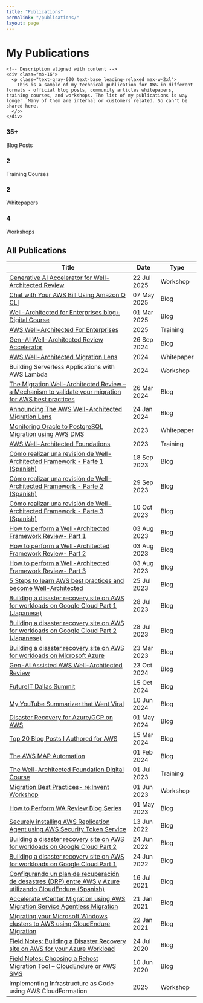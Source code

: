 ```yaml
---
title: "Publications"
permalink: "/publications/"
layout: page
---
```


<div class="publications-section bg-white min-h-screen pt-1 pb-4">

<!-- Publications Header Section -->
<div class="bg-white py-16 px-4" data-aos="fade-up">
  <div class="max-w-4xl mx-auto">
    <!-- Creative Header -->
    <div class="mb-16">
      <div class="relative">
        <h1 class="text-2xl md:text-3xl font-light text-black tracking-tight leading-tight">
          My <span class="px-3 py-1 bg-black text-white rounded-md relative">Publications
            <div class="absolute -bottom-2 left-0 right-0 h-0.5 bg-blue-600 rounded-full"></div>
          </span>
        </h1>
      </div>
    </div>
    
    <!-- Description aligned with content -->
    <div class="mb-16">
      <p class="text-gray-600 text-base leading-relaxed max-w-2xl">
        This is a sample of my technical publication for AWS in different formats - official blog posts, community articles whitepapers, training courses, and workshops. The list of my publications is way longer. Many of them are internal or customers related. So can't be shared here. 
      </p>
    </div>
  </div>
</div>

<!-- Stats Section -->
<div class="grid md:grid-cols-4 gap-6 mb-16" data-aos="fade-up" data-aos-delay="200">
  <div class="bg-white rounded-xl shadow-lg p-6 text-center border border-gray-100 hover:shadow-xl transition-all duration-300 hover:-translate-y-1">
    <div class="p-3 bg-blue-600 rounded-full w-fit mx-auto mb-4">
      <i data-lucide="edit-3" class="w-6 h-6 text-white"></i>
    </div>
    <h3 class="text-2xl font-bold text-black">35+</h3>
    <p class="text-gray-600 font-medium">Blog Posts</p>
  </div>
  <div class="bg-white rounded-xl shadow-lg p-6 text-center border border-gray-100 hover:shadow-xl transition-all duration-300 hover:-translate-y-1">
    <div class="p-3 bg-green-600 rounded-full w-fit mx-auto mb-4">
      <i data-lucide="play-circle" class="w-6 h-6 text-white"></i>
    </div>
    <h3 class="text-2xl font-bold text-black">2</h3>
    <p class="text-gray-600 font-medium">Training Courses</p>
  </div>
  <div class="bg-white rounded-xl shadow-lg p-6 text-center border border-gray-100 hover:shadow-xl transition-all duration-300 hover:-translate-y-1">
    <div class="p-3 bg-purple-600 rounded-full w-fit mx-auto mb-4">
      <i data-lucide="file-text" class="w-6 h-6 text-white"></i>
    </div>
    <h3 class="text-2xl font-bold text-black">2</h3>
    <p class="text-gray-600 font-medium">Whitepapers</p>
  </div>
  <div class="bg-white rounded-xl shadow-lg p-6 text-center border border-gray-100 hover:shadow-xl transition-all duration-300 hover:-translate-y-1">
    <div class="p-3 bg-orange-600 rounded-full w-fit mx-auto mb-4">
      <i data-lucide="wrench" class="w-6 h-6 text-white"></i>
    </div>
    <h3 class="text-2xl font-bold text-black">4</h3>
    <p class="text-gray-600 font-medium">Workshops</p>
  </div>
</div>

<!-- Publications Table -->
<div class="bg-white rounded-2xl shadow-lg border border-gray-200 overflow-hidden" data-aos="fade-up" data-aos-delay="400">
  <div class="bg-gray-50 border-b border-gray-200 px-8 py-4">
    <h2 class="text-xl font-semibold text-black flex items-center">
      <i data-lucide="file-text" class="w-5 h-5 mr-3 text-black"></i>
      All Publications
    </h2>
  </div>
  
  <div class="overflow-x-auto">
    <table class="w-full">
      <thead class="bg-gray-50 border-b border-gray-200">
        <tr>
          <th class="px-8 py-4 text-left font-bold text-black text-lg">Title</th>
          <th class="px-6 py-4 text-left font-bold text-black text-lg">Date</th>
          <th class="px-6 py-4 text-left font-bold text-black text-lg">Type</th>
        </tr>
      </thead>
      <tbody class="divide-y divide-gray-100">
        <tr class="hover:bg-gray-50 transition-all duration-300 hover:shadow-sm">
          <td class="px-8 py-7">
            <a href="https://catalog.us-east-1.prod.workshops.aws/workshops/827bfeea-d375-4215-911d-62bf2c7d8cea/en-US" class="text-black hover:text-gray-600 font-medium text-lg leading-relaxed transition-colors hover:underline">
              Generative AI Accelerator for Well-Architected Review
            </a>
          </td>
          <td class="px-6 py-7 text-gray-600 font-medium">22 Jul 2025</td>
          <td class="px-6 py-7">
            <span class="inline-flex items-center px-3 py-1 rounded-full text-sm font-medium bg-orange-100 text-orange-800">
              <i data-lucide="wrench" class="w-3 h-3 mr-1 text-orange-600"></i>Workshop
            </span>
          </td>
        </tr>
        <tr class="hover:bg-gray-50 transition-all duration-300 hover:shadow-sm">
          <td class="px-8 py-7">
            <a href="https://ekhiyami.github.io/chat-with-aws/" class="text-black hover:text-gray-600 font-medium text-lg leading-relaxed transition-colors hover:underline">
              Chat with Your AWS Bill Using Amazon Q CLI
            </a>
          </td>
          <td class="px-6 py-7 text-gray-600 font-medium">07 May 2025</td>
          <td class="px-6 py-7">
            <span class="inline-flex items-center px-3 py-1 rounded-full text-sm font-medium bg-blue-100 text-blue-800">
              <i data-lucide="edit-3" class="w-3 h-3 mr-1 text-blue-600"></i>Blog
            </span>
          </td>
        </tr>
        <tr class="hover:bg-gray-50 transition-all duration-300 hover:shadow-sm">
          <td class="px-8 py-7">
            <a href="https://aws.amazon.com/blogs/training-and-certification/well-architected-for-enterprises/" class="text-black hover:text-gray-600 font-medium text-lg leading-relaxed transition-colors hover:underline">
              Well-Architected for Enterprises blog+ Digital Course
            </a>
          </td>
          <td class="px-6 py-7 text-gray-600 font-medium">01 Mar 2025</td>
          <td class="px-6 py-7">
            <span class="inline-flex items-center px-3 py-1 rounded-full text-sm font-medium bg-blue-100 text-blue-800">
              <i data-lucide="edit-3" class="w-3 h-3 mr-1 text-blue-600"></i>Blog
            </span>
          </td>
        </tr>
        <tr class="hover:bg-gray-50 transition-all duration-300 hover:shadow-sm">
          <td class="px-8 py-7">
            <a href="https://explore.skillbuilder.aws/learn/courses/21868/aws-flash-well-architected-for-enterprises" class="text-black hover:text-gray-600 font-medium text-lg leading-relaxed transition-colors hover:underline">
              AWS Well-Architected For Enterprises
            </a>
          </td>
          <td class="px-6 py-7 text-gray-600 font-medium">2025</td>
          <td class="px-6 py-7">
            <span class="inline-flex items-center px-3 py-1 rounded-full text-sm font-medium bg-green-100 text-green-800">
              <i data-lucide="play-circle" class="w-3 h-3 mr-1 text-green-600"></i>Training
            </span>
          </td>
        </tr>
        <tr class="hover:bg-gray-50 transition-all duration-300 hover:shadow-sm">
          <td class="px-8 py-7">
            <a href="https://community.aws/content/2hYteYyGPff8nuzG3ye8HZQOtCf/how-i-cut-the-time-to-complete-a-well-architected-review-from-hours-to-minutes?lang=en" class="text-black hover:text-gray-600 font-medium text-lg leading-relaxed transition-colors hover:underline">
              Gen-AI Well-Architected Review Accelerator
            </a>
          </td>
          <td class="px-6 py-7 text-gray-600 font-medium">26 Sep 2024</td>
          <td class="px-6 py-7">
            <span class="inline-flex items-center px-3 py-1 rounded-full text-sm font-medium bg-blue-100 text-blue-800">
              <i data-lucide="edit-3" class="w-3 h-3 mr-1 text-blue-600"></i>Blog
            </span>
          </td>
        </tr>
        <tr class="hover:bg-gray-50 transition-all duration-300 hover:shadow-sm">
          <td class="px-8 py-7">
            <a href="https://docs.aws.amazon.com/wellarchitected/latest/migration-lens/migration-lens.html" class="text-black hover:text-gray-600 font-medium text-lg leading-relaxed transition-colors hover:underline">
              AWS Well-Architected Migration Lens
            </a>
          </td>
          <td class="px-6 py-7 text-gray-600 font-medium">2024</td>
          <td class="px-6 py-7">
            <span class="inline-flex items-center px-3 py-1 rounded-full text-sm font-medium bg-purple-100 text-purple-800">
              <i data-lucide="file-text" class="w-3 h-3 mr-1 text-purple-600"></i>Whitepaper
            </span>
          </td>
        </tr>
        <tr class="hover:bg-gray-50 transition-all duration-300 hover:shadow-sm">
          <td class="px-8 py-7">
            <span class="text-black font-medium text-lg leading-relaxed">
              Building Serverless Applications with AWS Lambda
            </span>
          </td>
          <td class="px-6 py-7 text-gray-600 font-medium">2024</td>
          <td class="px-6 py-7">
            <span class="inline-flex items-center px-3 py-1 rounded-full text-sm font-medium bg-orange-100 text-orange-800">
              <i data-lucide="wrench" class="w-3 h-3 mr-1 text-orange-600"></i>Workshop
            </span>
          </td>
        </tr>
        <tr class="hover:bg-gray-50 transition-all duration-300 hover:shadow-sm">
          <td class="px-8 py-7">
            <a href="https://aws.amazon.com/blogs/mt/the-migration-well-architected-review-a-mechanism-to-validate-your-migration-for-aws-best-practices/" class="text-black hover:text-gray-600 font-medium text-lg leading-relaxed transition-colors hover:underline">
              The Migration Well-Architected Review – a Mechanism to validate your migration for AWS best practices
            </a>
          </td>
          <td class="px-6 py-7 text-gray-600 font-medium">26 Mar 2024</td>
          <td class="px-6 py-7">
            <span class="inline-flex items-center px-3 py-1 rounded-full text-sm font-medium bg-blue-100 text-blue-800">
              <i data-lucide="edit-3" class="w-3 h-3 mr-1 text-blue-600"></i>Blog
            </span>
          </td>
        </tr>
        <tr class="hover:bg-gray-50 transition-all duration-300 hover:shadow-sm">
          <td class="px-8 py-7">
            <a href="https://aws.amazon.com/blogs/mt/announcing-aws-well-architected-migration-lens/" class="text-black hover:text-gray-600 font-medium text-lg leading-relaxed transition-colors hover:underline">
              Announcing The AWS Well-Architected Migration Lens
            </a>
          </td>
          <td class="px-6 py-7 text-gray-600 font-medium">24 Jan 2024</td>
          <td class="px-6 py-7">
            <span class="inline-flex items-center px-3 py-1 rounded-full text-sm font-medium bg-blue-100 text-blue-800">
              <i data-lucide="edit-3" class="w-3 h-3 mr-1 text-blue-600"></i>Blog
            </span>
          </td>
        </tr>
        <tr class="hover:bg-gray-50 transition-all duration-300 hover:shadow-sm">
          <td class="px-8 py-7">
            <a href="https://d1.awsstatic.com/whitepapers/oracle-postgres-cdc-monitoring-aws-dms.pdf" class="text-black hover:text-gray-600 font-medium text-lg leading-relaxed transition-colors hover:underline">
              Monitoring Oracle to PostgreSQL Migration using AWS DMS
            </a>
          </td>
          <td class="px-6 py-7 text-gray-600 font-medium">2023</td>
          <td class="px-6 py-7">
            <span class="inline-flex items-center px-3 py-1 rounded-full text-sm font-medium bg-purple-100 text-purple-800">
              <i data-lucide="file-text" class="w-3 h-3 mr-1 text-purple-600"></i>Whitepaper
            </span>
          </td>
        </tr>
        <tr class="hover:bg-gray-50 transition-all duration-300 hover:shadow-sm">
          <td class="px-8 py-7">
            <a href="https://explore.skillbuilder.aws/learn/courses/108/aws-well-architected-foundations" class="text-black hover:text-gray-600 font-medium text-lg leading-relaxed transition-colors hover:underline">
              AWS Well-Architected Foundations
            </a>
          </td>
          <td class="px-6 py-7 text-gray-600 font-medium">2023</td>
          <td class="px-6 py-7">
            <span class="inline-flex items-center px-3 py-1 rounded-full text-sm font-medium bg-green-100 text-green-800">
              <i data-lucide="play-circle" class="w-3 h-3 mr-1 text-green-600"></i>Training
            </span>
          </td>
        </tr>
        <tr class="hover:bg-gray-50 transition-all duration-300 hover:shadow-sm">
          <td class="px-8 py-7">
            <a href="https://aws.amazon.com/es/blogs/aws-spanish/como-realizar-una-revision-de-well-architected-framework-parte-1/" class="text-black hover:text-gray-600 font-medium text-lg leading-relaxed transition-colors hover:underline">
              Cómo realizar una revisión de Well-Architected Framework - Parte 1 (Spanish)
            </a>
          </td>
          <td class="px-6 py-7 text-gray-600 font-medium">18 Sep 2023</td>
          <td class="px-6 py-7">
            <span class="inline-flex items-center px-3 py-1 rounded-full text-sm font-medium bg-blue-100 text-blue-800">
              <i data-lucide="edit-3" class="w-3 h-3 mr-1 text-blue-600"></i>Blog
            </span>
          </td>
        </tr>
        <tr class="hover:bg-gray-50 transition-all duration-300 hover:shadow-sm">
          <td class="px-8 py-7">
            <a href="https://aws.amazon.com/es/blogs/aws-spanish/como-realizar-una-revision-de-well-architected-framework-parte-2/" class="text-black hover:text-gray-600 font-medium text-lg leading-relaxed transition-colors hover:underline">
              Cómo realizar una revisión de Well-Architected Framework - Parte 2 (Spanish)
            </a>
          </td>
          <td class="px-6 py-7 text-gray-600 font-medium">29 Sep 2023</td>
          <td class="px-6 py-7">
            <span class="inline-flex items-center px-3 py-1 rounded-full text-sm font-medium bg-blue-100 text-blue-800">
              <i data-lucide="edit-3" class="w-3 h-3 mr-1 text-blue-600"></i>Blog
            </span>
          </td>
        </tr>
        <tr class="hover:bg-gray-50 transition-all duration-300 hover:shadow-sm">
          <td class="px-8 py-7">
            <a href="https://aws.amazon.com/es/blogs/aws-spanish/como-realizar-una-revision-de-well-architected-framework-parte-3/" class="text-black hover:text-gray-600 font-medium text-lg leading-relaxed transition-colors hover:underline">
              Cómo realizar una revisión de Well-Architected Framework - Parte 3 (Spanish)
            </a>
          </td>
          <td class="px-6 py-7 text-gray-600 font-medium">10 Oct 2023</td>
          <td class="px-6 py-7">
            <span class="inline-flex items-center px-3 py-1 rounded-full text-sm font-medium bg-blue-100 text-blue-800">
              <i data-lucide="edit-3" class="w-3 h-3 mr-1 text-blue-600"></i>Blog
            </span>
          </td>
        </tr>
        <tr class="hover:bg-gray-50 transition-all duration-300 hover:shadow-sm">
          <td class="px-8 py-7">
            <a href="https://aws.amazon.com/blogs/mt/how-to-perform-a-well-architected-framework-review-part1/" class="text-black hover:text-gray-600 font-medium text-lg leading-relaxed transition-colors hover:underline">
              How to perform a Well-Architected Framework Review- Part 1
            </a>
          </td>
          <td class="px-6 py-7 text-gray-600 font-medium">03 Aug 2023</td>
          <td class="px-6 py-7">
            <span class="inline-flex items-center px-3 py-1 rounded-full text-sm font-medium bg-blue-100 text-blue-800">
              <i data-lucide="edit-3" class="w-3 h-3 mr-1 text-blue-600"></i>Blog
            </span>
          </td>
        </tr>
        <tr class="hover:bg-gray-50 transition-all duration-300 hover:shadow-sm">
          <td class="px-8 py-7">
            <a href="https://aws.amazon.com/blogs/mt/how-to-perform-a-well-architected-framework-review-part2" class="text-black hover:text-gray-600 font-medium text-lg leading-relaxed transition-colors hover:underline">
              How to perform a Well-Architected Framework Review- Part 2
            </a>
          </td>
          <td class="px-6 py-7 text-gray-600 font-medium">03 Aug 2023</td>
          <td class="px-6 py-7">
            <span class="inline-flex items-center px-3 py-1 rounded-full text-sm font-medium bg-blue-100 text-blue-800">
              <i data-lucide="edit-3" class="w-3 h-3 mr-1 text-blue-600"></i>Blog
            </span>
          </td>
        </tr>
        <tr class="hover:bg-gray-50 transition-all duration-300 hover:shadow-sm">
          <td class="px-8 py-7">
            <a href="https://aws.amazon.com/blogs/mt/how-to-perform-a-well-architected-framework-review-part3/" class="text-black hover:text-gray-600 font-medium text-lg leading-relaxed transition-colors hover:underline">
              How to perform a Well-Architected Framework Review- Part 3
            </a>
          </td>
          <td class="px-6 py-7 text-gray-600 font-medium">03 Aug 2023</td>
          <td class="px-6 py-7">
            <span class="inline-flex items-center px-3 py-1 rounded-full text-sm font-medium bg-blue-100 text-blue-800">
              <i data-lucide="edit-3" class="w-3 h-3 mr-1 text-blue-600"></i>Blog
            </span>
          </td>
        </tr>
        <tr class="hover:bg-gray-50 transition-all duration-300 hover:shadow-sm">
          <td class="px-8 py-7">
            <a href="https://aws.amazon.com/blogs/training-and-certification/5-steps-to-learn-aws-best-practices-and-become-well-architected/" class="text-black hover:text-gray-600 font-medium text-lg leading-relaxed transition-colors hover:underline">
              5 Steps to learn AWS best practices and become Well-Architected
            </a>
          </td>
          <td class="px-6 py-7 text-gray-600 font-medium">25 Jul 2023</td>
          <td class="px-6 py-7">
            <span class="inline-flex items-center px-3 py-1 rounded-full text-sm font-medium bg-blue-100 text-blue-800">
              <i data-lucide="edit-3" class="w-3 h-3 mr-1 text-blue-600"></i>Blog
            </span>
          </td>
        </tr>
        <tr class="hover:bg-gray-50 transition-all duration-300 hover:shadow-sm">
          <td class="px-8 py-7">
            <a href="https://aws.amazon.com/jp/blogs/news/building-a-disaster-recovery-site-on-aws-for-workloads-on-google-cloud-part-1/" class="text-black hover:text-gray-600 font-medium text-lg leading-relaxed transition-colors hover:underline">
              Building a disaster recovery site on AWS for workloads on Google Cloud Part 1 (Japanese)
            </a>
          </td>
          <td class="px-6 py-7 text-gray-600 font-medium">28 Jul 2023</td>
          <td class="px-6 py-7">
            <span class="inline-flex items-center px-3 py-1 rounded-full text-sm font-medium bg-blue-100 text-blue-800">
              <i data-lucide="edit-3" class="w-3 h-3 mr-1 text-blue-600"></i>Blog
            </span>
          </td>
        </tr>
        <tr class="hover:bg-gray-50 transition-all duration-300 hover:shadow-sm">
          <td class="px-8 py-7">
            <a href="https://aws.amazon.com/jp/blogs/news/building-a-disaster-recovery-site-on-aws-for-workloads-on-google-cloud-part-2/" class="text-black hover:text-gray-600 font-medium text-lg leading-relaxed transition-colors hover:underline">
              Building a disaster recovery site on AWS for workloads on Google Cloud Part 2 (Japanese)
            </a>
          </td>
          <td class="px-6 py-7 text-gray-600 font-medium">28 Jul 2023</td>
          <td class="px-6 py-7">
            <span class="inline-flex items-center px-3 py-1 rounded-full text-sm font-medium bg-blue-100 text-blue-800">
              <i data-lucide="edit-3" class="w-3 h-3 mr-1 text-blue-600"></i>Blog
            </span>
          </td>
        </tr>
        <tr class="hover:bg-gray-50 transition-all duration-300 hover:shadow-sm">
          <td class="px-8 py-7">
            <a href="https://aws.amazon.com/blogs/storage/building-a-disaster-recovery-site-on-aws-for-workloads-on-microsoft-azure/" class="text-black hover:text-gray-600 font-medium text-lg leading-relaxed transition-colors hover:underline">
              Building a disaster recovery site on AWS for workloads on Microsoft Azure
            </a>
          </td>
          <td class="px-6 py-7 text-gray-600 font-medium">23 Mar 2023</td>
          <td class="px-6 py-7">
            <span class="inline-flex items-center px-3 py-1 rounded-full text-sm font-medium bg-blue-100 text-blue-800">
              <i data-lucide="edit-3" class="w-3 h-3 mr-1 text-blue-600"></i>Blog
            </span>
          </td>
        </tr>
        <tr class="hover:bg-gray-50 transition-all duration-300 hover:shadow-sm">
          <td class="px-8 py-7">
            <a href="/wa-gen-ai/" class="text-black hover:text-gray-600 font-medium text-lg leading-relaxed transition-colors hover:underline">
              Gen-AI Assisted AWS Well-Architected Review
            </a>
          </td>
          <td class="px-6 py-7 text-gray-600 font-medium">23 Oct 2024</td>
          <td class="px-6 py-7">
            <span class="inline-flex items-center px-3 py-1 rounded-full text-sm font-medium bg-blue-100 text-blue-800">
              <i data-lucide="edit-3" class="w-3 h-3 mr-1 text-blue-600"></i>Blog
            </span>
          </td>
        </tr>
        <tr class="hover:bg-gray-50 transition-all duration-300 hover:shadow-sm">
          <td class="px-8 py-7">
            <a href="/idc-dallas/" class="text-black hover:text-gray-600 font-medium text-lg leading-relaxed transition-colors hover:underline">
              FutureIT Dallas Summit
            </a>
          </td>
          <td class="px-6 py-7 text-gray-600 font-medium">15 Oct 2024</td>
          <td class="px-6 py-7">
            <span class="inline-flex items-center px-3 py-1 rounded-full text-sm font-medium bg-blue-100 text-blue-800">
              <i data-lucide="edit-3" class="w-3 h-3 mr-1 text-blue-600"></i>Blog
            </span>
          </td>
        </tr>
        <tr class="hover:bg-gray-50 transition-all duration-300 hover:shadow-sm">
          <td class="px-8 py-7">
            <a href="/video-chat/" class="text-black hover:text-gray-600 font-medium text-lg leading-relaxed transition-colors hover:underline">
              My YouTube Summarizer that Went Viral
            </a>
          </td>
          <td class="px-6 py-7 text-gray-600 font-medium">10 Jun 2024</td>
          <td class="px-6 py-7">
            <span class="inline-flex items-center px-3 py-1 rounded-full text-sm font-medium bg-blue-100 text-blue-800">
              <i data-lucide="edit-3" class="w-3 h-3 mr-1 text-blue-600"></i>Blog
            </span>
          </td>
        </tr>
        <tr class="hover:bg-gray-50 transition-all duration-300 hover:shadow-sm">
          <td class="px-8 py-7">
            <a href="/dr/" class="text-black hover:text-gray-600 font-medium text-lg leading-relaxed transition-colors hover:underline">
              Disaster Recovery for Azure/GCP on AWS
            </a>
          </td>
          <td class="px-6 py-7 text-gray-600 font-medium">01 May 2024</td>
          <td class="px-6 py-7">
            <span class="inline-flex items-center px-3 py-1 rounded-full text-sm font-medium bg-blue-100 text-blue-800">
              <i data-lucide="edit-3" class="w-3 h-3 mr-1 text-blue-600"></i>Blog
            </span>
          </td>
        </tr>
        <tr class="hover:bg-gray-50 transition-all duration-300 hover:shadow-sm">
          <td class="px-8 py-7">
            <a href="/blogs/" class="text-black hover:text-gray-600 font-medium text-lg leading-relaxed transition-colors hover:underline">
              Top 20 Blog Posts I Authored for AWS
            </a>
          </td>
          <td class="px-6 py-7 text-gray-600 font-medium">15 Mar 2024</td>
          <td class="px-6 py-7">
            <span class="inline-flex items-center px-3 py-1 rounded-full text-sm font-medium bg-blue-100 text-blue-800">
              <i data-lucide="edit-3" class="w-3 h-3 mr-1 text-blue-600"></i>Blog
            </span>
          </td>
        </tr>
        <tr class="hover:bg-gray-50 transition-all duration-300 hover:shadow-sm">
          <td class="px-8 py-7">
            <a href="/map/" class="text-black hover:text-gray-600 font-medium text-lg leading-relaxed transition-colors hover:underline">
              The AWS MAP Automation
            </a>
          </td>
          <td class="px-6 py-7 text-gray-600 font-medium">01 Feb 2024</td>
          <td class="px-6 py-7">
            <span class="inline-flex items-center px-3 py-1 rounded-full text-sm font-medium bg-blue-100 text-blue-800">
              <i data-lucide="edit-3" class="w-3 h-3 mr-1 text-blue-600"></i>Blog
            </span>
          </td>
        </tr>
        <tr class="hover:bg-gray-50 transition-all duration-300 hover:shadow-sm">
          <td class="px-8 py-7">
            <a href="/wa-course/" class="text-black hover:text-gray-600 font-medium text-lg leading-relaxed transition-colors hover:underline">
              The Well-Architected Foundation Digital Course
            </a>
          </td>
          <td class="px-6 py-7 text-gray-600 font-medium">01 Jul 2023</td>
          <td class="px-6 py-7">
            <span class="inline-flex items-center px-3 py-1 rounded-full text-sm font-medium bg-green-100 text-green-800">
              <i data-lucide="play-circle" class="w-3 h-3 mr-1 text-green-600"></i>Training
            </span>
          </td>
        </tr>
        <tr class="hover:bg-gray-50 transition-all duration-300 hover:shadow-sm">
          <td class="px-8 py-7">
            <a href="/migration-workshop/" class="text-black hover:text-gray-600 font-medium text-lg leading-relaxed transition-colors hover:underline">
              Migration Best Practices- re:Invent Workshop
            </a>
          </td>
          <td class="px-6 py-7 text-gray-600 font-medium">01 Jun 2023</td>
          <td class="px-6 py-7">
            <span class="inline-flex items-center px-3 py-1 rounded-full text-sm font-medium bg-orange-100 text-orange-800">
              <i data-lucide="wrench" class="w-3 h-3 mr-1 text-orange-600"></i>Workshop
            </span>
          </td>
        </tr>
        <tr class="hover:bg-gray-50 transition-all duration-300 hover:shadow-sm">
          <td class="px-8 py-7">
            <a href="/wa-blogs/" class="text-black hover:text-gray-600 font-medium text-lg leading-relaxed transition-colors hover:underline">
              How to Perform WA Review Blog Series
            </a>
          </td>
          <td class="px-6 py-7 text-gray-600 font-medium">01 May 2023</td>
          <td class="px-6 py-7">
            <span class="inline-flex items-center px-3 py-1 rounded-full text-sm font-medium bg-blue-100 text-blue-800">
              <i data-lucide="edit-3" class="w-3 h-3 mr-1 text-blue-600"></i>Blog
            </span>
          </td>
        </tr>
        <tr class="hover:bg-gray-50 transition-all duration-300 hover:shadow-sm">
          <td class="px-8 py-7">
            <a href="https://aws.amazon.com/blogs/storage/securely-installing-aws-replication-agent-using-aws-security-token-service/" class="text-black hover:text-gray-600 font-medium text-lg leading-relaxed transition-colors hover:underline">
              Securely installing AWS Replication Agent using AWS Security Token Service
            </a>
          </td>
          <td class="px-6 py-7 text-gray-600 font-medium">13 Jun 2022</td>
          <td class="px-6 py-7">
            <span class="inline-flex items-center px-3 py-1 rounded-full text-sm font-medium bg-blue-100 text-blue-800">
              <i data-lucide="edit-3" class="w-3 h-3 mr-1 text-blue-600"></i>Blog
            </span>
          </td>
        </tr>
        <tr class="hover:bg-gray-50 transition-all duration-300 hover:shadow-sm">
          <td class="px-8 py-7">
            <a href="https://aws.amazon.com/blogs/storage/building-a-disaster-recovery-site-on-aws-for-workloads-on-google-cloud-part-2/" class="text-black hover:text-gray-600 font-medium text-lg leading-relaxed transition-colors hover:underline">
              Building a disaster recovery site on AWS for workloads on Google Cloud Part 2
            </a>
          </td>
          <td class="px-6 py-7 text-gray-600 font-medium">24 Jun 2022</td>
          <td class="px-6 py-7">
            <span class="inline-flex items-center px-3 py-1 rounded-full text-sm font-medium bg-blue-100 text-blue-800">
              <i data-lucide="edit-3" class="w-3 h-3 mr-1 text-blue-600"></i>Blog
            </span>
          </td>
        </tr>
        <tr class="hover:bg-gray-50 transition-all duration-300 hover:shadow-sm">
          <td class="px-8 py-7">
            <a href="https://aws.amazon.com/blogs/storage/building-a-disaster-recovery-site-on-aws-for-workloads-on-google-cloud-part-1/" class="text-black hover:text-gray-600 font-medium text-lg leading-relaxed transition-colors hover:underline">
              Building a disaster recovery site on AWS for workloads on Google Cloud Part 1
            </a>
          </td>
          <td class="px-6 py-7 text-gray-600 font-medium">24 Jun 2022</td>
          <td class="px-6 py-7">
            <span class="inline-flex items-center px-3 py-1 rounded-full text-sm font-medium bg-blue-100 text-blue-800">
              <i data-lucide="edit-3" class="w-3 h-3 mr-1 text-blue-600"></i>Blog
            </span>
          </td>
        </tr>
        <tr class="hover:bg-gray-50 transition-all duration-300 hover:shadow-sm">
          <td class="px-8 py-7">
            <a href="https://aws.amazon.com/es/blogs/aws-spanish/configurando-un-plan-de-recuperacion-de-desastres-drp-entre-aws-y-azure-utilizando-cloudendure/" class="text-black hover:text-gray-600 font-medium text-lg leading-relaxed transition-colors hover:underline">
              Configurando un plan de recuperación de desastres (DRP) entre AWS y Azure utilizando CloudEndure (Spanish)
            </a>
          </td>
          <td class="px-6 py-7 text-gray-600 font-medium">16 Jul 2021</td>
          <td class="px-6 py-7">
            <span class="inline-flex items-center px-3 py-1 rounded-full text-sm font-medium bg-blue-100 text-blue-800">
              <i data-lucide="edit-3" class="w-3 h-3 mr-1 text-blue-600"></i>Blog
            </span>
          </td>
        </tr>
        <tr class="hover:bg-gray-50 transition-all duration-300 hover:shadow-sm">
          <td class="px-8 py-7">
            <a href="https://aws.amazon.com/blogs/mt/accelerate-vcenter-migration-using-aws-migration-service-agentless-migration/" class="text-black hover:text-gray-600 font-medium text-lg leading-relaxed transition-colors hover:underline">
              Accelerate vCenter Migration using AWS Migration Service Agentless Migration
            </a>
          </td>
          <td class="px-6 py-7 text-gray-600 font-medium">21 Jan 2021</td>
          <td class="px-6 py-7">
            <span class="inline-flex items-center px-3 py-1 rounded-full text-sm font-medium bg-blue-100 text-blue-800">
              <i data-lucide="edit-3" class="w-3 h-3 mr-1 text-blue-600"></i>Blog
            </span>
          </td>
        </tr>
        <tr class="hover:bg-gray-50 transition-all duration-300 hover:shadow-sm">
          <td class="px-8 py-7">
            <a href="https://aws.amazon.com/blogs/storage/migrating-your-microsoft-windows-clusters-to-aws-using-cloudendure-migration/" class="text-black hover:text-gray-600 font-medium text-lg leading-relaxed transition-colors hover:underline">
              Migrating your Microsoft Windows clusters to AWS using CloudEndure Migration
            </a>
          </td>
          <td class="px-6 py-7 text-gray-600 font-medium">22 Jan 2021</td>
          <td class="px-6 py-7">
            <span class="inline-flex items-center px-3 py-1 rounded-full text-sm font-medium bg-blue-100 text-blue-800">
              <i data-lucide="edit-3" class="w-3 h-3 mr-1 text-blue-600"></i>Blog
            </span>
          </td>
        </tr>
        <tr class="hover:bg-gray-50 transition-all duration-300 hover:shadow-sm">
          <td class="px-8 py-7">
            <a href="https://aws.amazon.com/blogs/architecture/field-notes-building-a-disaster-recovery-site-on-aws-for-your-azure-workload/" class="text-black hover:text-gray-600 font-medium text-lg leading-relaxed transition-colors hover:underline">
              Field Notes: Building a Disaster Recovery site on AWS for your Azure Workload
            </a>
          </td>
          <td class="px-6 py-7 text-gray-600 font-medium">24 Jul 2020</td>
          <td class="px-6 py-7">
            <span class="inline-flex items-center px-3 py-1 rounded-full text-sm font-medium bg-blue-100 text-blue-800">
              <i data-lucide="edit-3" class="w-3 h-3 mr-1 text-blue-600"></i>Blog
            </span>
          </td>
        </tr>
        <tr class="hover:bg-gray-50 transition-all duration-300 hover:shadow-sm">
          <td class="px-8 py-7">
            <a href="https://aws.amazon.com/blogs/architecture/field-notes-choosing-a-rehost-migration-tool-cloudendure-or-aws-sms/" class="text-black hover:text-gray-600 font-medium text-lg leading-relaxed transition-colors hover:underline">
              Field Notes: Choosing a Rehost Migration Tool – CloudEndure or AWS SMS
            </a>
          </td>
          <td class="px-6 py-7 text-gray-600 font-medium">10 Jun 2020</td>
          <td class="px-6 py-7">
            <span class="inline-flex items-center px-3 py-1 rounded-full text-sm font-medium bg-blue-100 text-blue-800">
              <i data-lucide="edit-3" class="w-3 h-3 mr-1 text-blue-600"></i>Blog
            </span>
          </td>
        </tr>
        <tr class="hover:bg-gray-50 transition-all duration-300 hover:shadow-sm">
          <td class="px-8 py-7">
            <span class="text-black font-medium text-lg leading-relaxed">
              Implementing Infrastructure as Code using AWS CloudFormation
            </span>
          </td>
          <td class="px-6 py-7 text-gray-600 font-medium">2025</td>
          <td class="px-6 py-7">
            <span class="inline-flex items-center px-3 py-1 rounded-full text-sm font-medium bg-orange-100 text-orange-800">
              <i data-lucide="wrench" class="w-3 h-3 mr-1 text-orange-600"></i>Workshop
            </span>
          </td>
        </tr>
      </tbody>
    </table>
  </div>
</div>

</div>

<script src="https://unpkg.com/aos@2.3.1/dist/aos.js"></script>
<script src="https://unpkg.com/lucide@latest"></script>
<script>
    lucide.createIcons();
    AOS.init({
        once: true,
        duration: 800,
        easing: 'ease-out',
        offset: 50,
    });
</script>